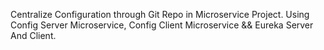 Centralize Configuration through Git Repo in Microservice Project. Using Config Server Microservice, Config Client Microservice && Eureka Server And Client.
